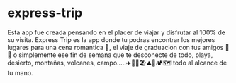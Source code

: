 # express-trip

Esta app fue creada pensando en el placer de viajar y disfrutar al 100% de su visita. Express Trip es la app donde tu podras encontrar los mejores lugares para una cena romantica 💑, el viaje de graduacion con tus amigos 🧳🚌 o simplemente ese fin de semana que te desconecte de todo, playa, desierto, montañas, volcanes, campo.....✈️🚗🚢🏖⛰🏡🏕🗺 todo al alcance de tu mano.
